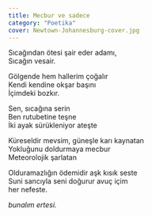 ```yaml
---
title: Mecbur ve sadece
category: "Poetika"
cover: Newtown-Johannesburg-cover.jpg
---
```


Sıcağından ötesi şair eder adamı,<br/>
Sıcağın vesair.<br/>

Gölgende hem hallerim çoğalır<br/>
Kendi kendine okşar başını<br/>
İçimdeki bozkır.<br/>

Sen, sıcağına serin<br/>
Ben rutubetine teşne<br/>
İki ayak sürükleniyor ateşte<br/>

Küreseldir mevsim, güneşle karı kaynatan<br/>
Yokluğunu doldurmaya mecbur<br/>
Meteorolojik şarlatan<br/>

Olduramazlığın ödemidir aşk kısık seste<br/>
Suni sancıyla seni doğurur avuç içim<br/>
her nefeste.<br/>

<!-- prettier-ignore-->
*bunalım ertesi.*<br/>
